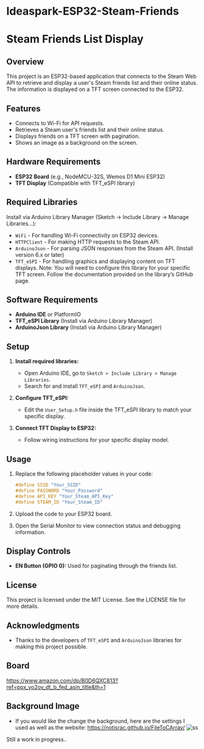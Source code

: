 # Ideaspark-ESP32-Steam-Friends

# Steam Friends List Display

## Overview
This project is an ESP32-based application that connects to the Steam Web API to retrieve and display a user's Steam friends list and their online status. The information is displayed on a TFT screen connected to the ESP32.

## Features
- Connects to Wi-Fi for API requests.
- Retrieves a Steam user's friends list and their online status.
- Displays friends on a TFT screen with pagination.
- Shows an image as a background on the screen.

## Hardware Requirements
- **ESP32 Board** (e.g., NodeMCU-32S, Wemos D1 Mini ESP32)
- **TFT Display** (Compatible with TFT_eSPI library)

## Required Libraries

Install via Arduino Library Manager (Sketch -> Include Library -> Manage Libraries...):
- `WiFi` - For handling Wi-Fi connectivity on ESP32 devices.
- `HTTPClient` - For making HTTP requests to the Steam API.
- `ArduinoJson` - For parsing JSON responses from the Steam API. (Install version 6.x or later)
- `TFT_eSPI` - For handling graphics and displaying content on TFT displays.
Note: You will need to configure this library for your specific TFT screen. Follow the documentation provided on the library’s GitHub page.

## Software Requirements
- **Arduino IDE** or PlatformIO
- **TFT_eSPI Library** (Install via Arduino Library Manager)
- **ArduinoJson Library** (Install via Arduino Library Manager)

## Setup
1. **Install required libraries:**
   - Open Arduino IDE, go to `Sketch > Include Library > Manage Libraries`.
   - Search for and install `TFT_eSPI` and `ArduinoJson`.

2. **Configure TFT_eSPI:**
   - Edit the `User_Setup.h` file inside the TFT_eSPI library to match your specific display.

3. **Connect TFT Display to ESP32:**
   - Follow wiring instructions for your specific display model.

## Usage
1. Replace the following placeholder values in your code:
   ```cpp
   #define SSID "Your_SSID"
   #define PASSWORD "Your_Password"
   #define API_KEY "Your_Steam_API_Key"
   #define STEAM_ID "Your_Steam_ID"
   ```

2. Upload the code to your ESP32 board.

3. Open the Serial Monitor to view connection status and debugging information.

## Display Controls
- **EN Button (GPIO 0):** Used for paginating through the friends list.

## License
This project is licensed under the MIT License. See the LICENSE file for more details.

## Acknowledgments
- Thanks to the developers of `TFT_eSPI` and `ArduinoJson` libraries for making this project possible.

## Board
https://www.amazon.com/dp/B0D6QXC813?ref=ppx_yo2ov_dt_b_fed_asin_title&th=1

## Background Image
- If you would like the change the background, here are the settings I used as well as the website: https://notisrac.github.io/FileToCArray/
![ss](https://github.com/user-attachments/assets/ab899da0-03d5-4966-9e68-2d128b7ff793)


Still a work in progress..
